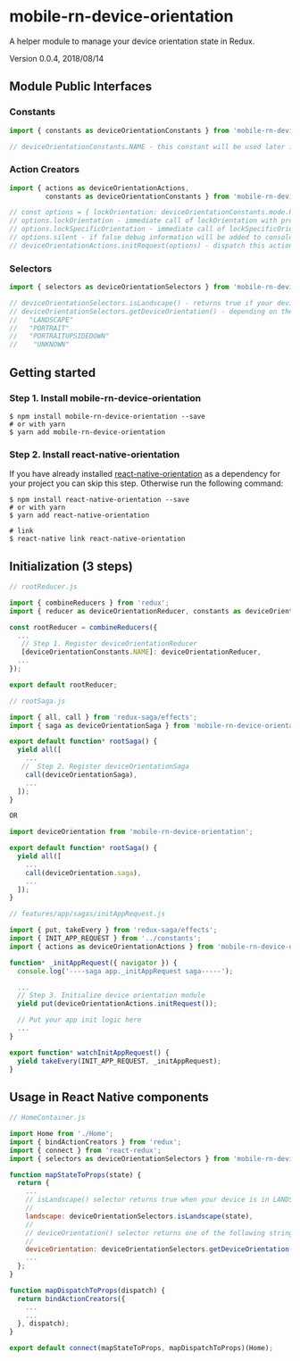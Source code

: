 # mobile-rn-device-orientation

A helper module to manage your device orientation state in Redux.

Version 0.0.4, 2018/08/14

## Module Public Interfaces

### Constants

```javascript
import { constants as deviceOrientationConstants } from 'mobile-rn-device-orientation'

// deviceOrientationConstants.NAME - this constant will be used later in app root reducer and module selectors
```

### Action Creators

```javascript
import { actions as deviceOrientationActions,
         constants as deviceOrientationConstants } from 'mobile-rn-device-orientation'

// const options = { lockOrientation: deviceOrientationConstants.mode.PORTRAIT, silent: false };
// options.lockOrientation - immediate call of lockOrientation with provided orientation (default: undefined)
// options.lockSpecificOrientation - immediate call of lockSpecificOrientation with provided specific orientation  (default: undefined)
// options.silent - if false debug information will be added to console log  (default: true)
// deviceOrientationActions.initRequest(options) - dispatch this action on app launch to initialize the module
```

### Selectors
```javascript
import { selectors as deviceOrientationSelectors } from 'mobile-rn-device-orientation'

// deviceOrientationSelectors.isLandscape() - returns true if your device is in landscape orientation; otherwise returns false;
// deviceOrientationSelectors.getDeviceOrientation() - depending on the current orientation, returns one of the following string values:
//   "LANDSCAPE"
//   "PORTRAIT"
//   "PORTRAITUPSIDEDOWN"
//    "UNKNOWN"
```

## Getting started

### Step 1. Install mobile-rn-device-orientation

```
$ npm install mobile-rn-device-orientation --save
# or with yarn
$ yarn add mobile-rn-device-orientation
```

### Step 2. Install react-native-orientation

If you have already installed [react-native-orientation](https://github.com/yamill/react-native-orientation) as a dependency for your project you can skip this step. Otherwise run the following command:

```
$ npm install react-native-orientation --save
# or with yarn
$ yarn add react-native-orientation

# link
$ react-native link react-native-orientation
```

## Initialization (3 steps)

```javascript
// rootReducer.js

import { combineReducers } from 'redux';
import { reducer as deviceOrientationReducer, constants as deviceOrientationConstants } from 'mobile-rn-device-orientation';

const rootReducer = combineReducers({
  ...
   // Step 1. Register deviceOrientationReducer
   [deviceOrientationConstants.NAME]: deviceOrientationReducer,
  ...
});

export default rootReducer;

// rootSaga.js

import { all, call } from 'redux-saga/effects';
import { saga as deviceOrientationSaga } from 'mobile-rn-device-orientation';

export default function* rootSaga() {
  yield all([
    ...
   //  Step 2. Register deviceOrientationSaga
    call(deviceOrientationSaga),
    ...
  ]);
}

OR

import deviceOrientation from 'mobile-rn-device-orientation';

export default function* rootSaga() {
  yield all([
    ...
    call(deviceOrientation.saga),
    ...
  ]);
}

// features/app/sagas/initAppRequest.js

import { put, takeEvery } from 'redux-saga/effects';
import { INIT_APP_REQUEST } from '../constants';
import { actions as deviceOrientationActions } from 'mobile-rn-device-orientation';

function* _initAppRequest({ navigator }) {
  console.log('----saga app._initAppRequest saga-----');

  ...
  // Step 3. Initialize device orientation module
  yield put(deviceOrientationActions.initRequest());

  // Put your app init logic here
  ...
}

export function* watchInitAppRequest() {
  yield takeEvery(INIT_APP_REQUEST, _initAppRequest);
}

```

## Usage in React Native components

```javascript
// HomeContainer.js

import Home from './Home';
import { bindActionCreators } from 'redux';
import { connect } from 'react-redux';
import { selectors as deviceOrientationSelectors } from 'mobile-rn-device-orientation';

function mapStateToProps(state) {
  return {
    ...
    // isLandscape() selector returns true when your device is in LANDSCAPE mode; otherwise it will return false
    //
    landscape: deviceOrientationSelectors.isLandscape(state),
    //
    // deviceOrientation() selector returns one of the following string values "LANDSCAPE"|"PORTRAIT"|"PORTRAITUPSIDEDOWN"|"UNKNOWN"
    //
    deviceOrientation: deviceOrientationSelectors.getDeviceOrientation(state)
    ...
  };
}

function mapDispatchToProps(dispatch) {
  return bindActionCreators({
    ...
    ...
  }, dispatch);
}

export default connect(mapStateToProps, mapDispatchToProps)(Home);
```
